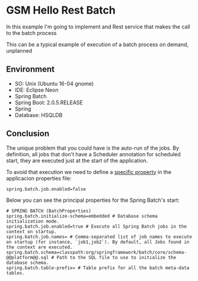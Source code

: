 # GSM Hello Rest Batch #

In this example I'm going to implement and Rest service that makes the call to the batch process

This can be a typical example of execution of a batch process on demand, unplanned

## Environment ##

- SO: Unix (Ubuntu 16-04 gnome)
- IDE: Eclipse Neon
- Spring Batch
- Spring Boot: 2.0.5.RELEASE
- Spring
- Database: HSQLDB


## Conclusion ##

The unique problem that you could have is the auto-run of the jobs.
By definition, all jobs that don't have a Scheduler annotation for scheduled start, they are executed just at the start of the application.

To avoid that execution we need to define a [specific property][Spring documentation] in the applicacion properties file:

```
spring.batch.job.enabled=false

```

[Spring documentation]: https://docs.spring.io/spring-boot/docs/current-SNAPSHOT/reference/htmlsingle/


Below you can see the principal properties for the Spring Batch's start:

```
# SPRING BATCH (BatchProperties)
spring.batch.initialize-schema=embedded # Database schema initialization mode.
spring.batch.job.enabled=true # Execute all Spring Batch jobs in the context on startup.
spring.batch.job.names= # Comma-separated list of job names to execute on startup (for instance, `job1,job2`). By default, all Jobs found in the context are executed.
spring.batch.schema=classpath:org/springframework/batch/core/schema-@@platform@@.sql # Path to the SQL file to use to initialize the database schema.
spring.batch.table-prefix= # Table prefix for all the batch meta-data tables.
```



